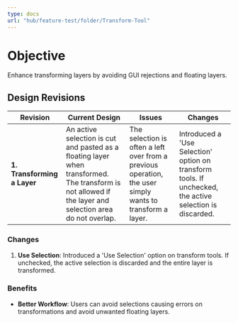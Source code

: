 ```yaml
---
type: docs
url: "hub/feature-test/folder/Transform-Tool"
---
```


# Objective

Enhance transforming layers by avoiding GUI rejections and floating layers.

## Design Revisions

| **Revision**                   | **Current Design**                                    | **Issues**                                                        | **Changes**                                            |
|--------------------------------|-------------------------------------------------------|-------------------------------------------------------------------|--------------------------------------------------------|
| **1. Transforming a Layer**       | An active selection is cut and pasted as a floating layer when transformed. The transform is not allowed if the layer and selection area do not overlap. | The selection is often a left over from a previous operation, the user simply wants to transform a layer. | Introduced a 'Use Selection' option on transform tools. If unchecked, the active selection is discarded.|

### Changes

1. **Use Selection**:
  Introduced a 'Use Selection' option on transform tools. If unchecked, the active selection is discarded and the entire layer is transformed.

### **Benefits**

- **Better Workflow**: Users can avoid selections causing errors on transformations and avoid unwanted floating layers.
